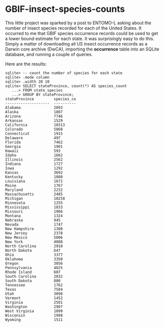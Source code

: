# GBIF-insect-species-counts

This little project was sparked by a post to ENTOMO-L asking about the number of insect species recorded for each of the United States. It occurred to me that GBIF species occurrence records could be used to get a lower bound estimate for each state. It was surprisingly easy to do this. Simply a matter of downloading all US insect occurrence records as a Darwin core archive (DwCA), importing the **occurrence** table into an SQLite database, and running a couple of queries.

Here are the results:
```
sqlite> -- count the number of species for each state
sqlite> .mode column
sqlite> .width 20 10
sqlite> SELECT stateProvince, count(*) AS species_count
   ...> FROM state_species
   ...> GROUP BY stateProvince; 
stateProvince         species_co
--------------------  ----------
Alabama               2093      
Alaska                1807      
Arizona               7746      
Arkansas              1529      
California            10313     
Colorado              5868      
Connecticut           1915      
Delaware              497       
Florida               7462      
Georgia               1901      
Hawaii                593       
Idaho                 1662      
Illinois              2562      
Indiana               1727      
Iowa                  1292      
Kansas                3692      
Kentucky              1080      
Louisiana             1672      
Maine                 1767      
Maryland              2232      
Massachusetts         2485      
Michigan              10258     
Minnesota             1255      
Mississippi           1833      
Missouri              1966      
Montana               1324      
Nebraska              945       
Nevada                1747      
New Hampshire         1380      
New Jersey            2378      
New Mexico            5006      
New York              4088      
North Carolina        2910      
North Dakota          647       
Ohio                  3377      
Oklahoma              3350      
Oregon                3056      
Pennsylvania          4025      
Rhode Island          607       
South Carolina        2032      
South Dakota          880       
Tennessee             1762      
Texas                 7584      
Utah                  3098      
Vermont               1452      
Virginia              2501      
Washington            2987      
West Virginia         1099      
Wisconsin             1998      
Wyoming               1511 
```

